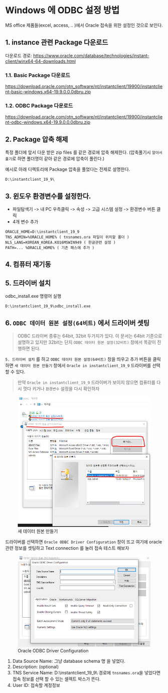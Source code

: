 # Windows 에 ODBC 설정 방법
MS office 제품들(excel, access, .. )에서 Oracle 접속을 위한 설정인 것으로 보인다.

## 1. instance 관련 Package 다운로드
다운로드 경로: https://www.oracle.com/database/technologies/instant-client/winx64-64-downloads.html

### 1.1. Basic Package 다운로드 
https://download.oracle.com/otn_software/nt/instantclient/19900/instantclient-basic-windows.x64-19.9.0.0.0dbru.zip

### 1.2. ODBC Package 다운로드
https://download.oracle.com/otn_software/nt/instantclient/19900/instantclient-odbc-windows.x64-19.9.0.0.0dbru.zip


## 2. Package 압축 해제
특정 폴더에 앞서 다운 받은 zip files 를 같은 경로에 압축 해제한다.
(압축풀기시 `알아서풀기`로 하면 폴더명이 같아 같은 경로에 압축이 풀린다.)

예시로 아래 디렉토리에 Package 압축을 풀었다는 전제로 설명한다.
```
D:\instantclient_19_9\
```

## 3. 윈도우 환경변수를 설정한다.
- 파일탐색기 -> 내 PC 우측클릭 -> 속성 -> 고급 시스템 설정 -> 환경변수 버튼 클릭
- 4개 변수 추가
```
ORACLE_HOME=D:\instantclient_19_9
TNS_ADMIN=%ORACLE_HOME% ( tnsnames.ora 파일이 위치할 폴더 )
NLS_LANG=KOREAN_KOREA.KO16MSWIN949 ( 한글관련 설정 )
PATH=... %ORACLE_HOME% ( 기존 패스에 추가 )
```

## 4. 컴퓨터 재기동

## 5. 드라이버 설치
odbc_install.exe 명령어 실행
```
D:\instantclient_19_9\odbc_install.exe
```

## 6. `ODBC 데이터 원본 설정(64비트)` 에서 드라이버 셋팅
> ODBC 드라이버 종류는 64bit, 32bit 두가지가 있다. 이 문서는 64bit 기준으로 설명하고 있지만 32bit는 단지 `ODBC 데이터 원본 설정(32비트)` 창에서 똑같이 진행하면 된다.

`5. 드라이버 설치` 를 하고 `ODBC 데이터 원본 설정(64비트)` 창을 띄우고 추가 버튼을 클릭하면 `새 데이터 원본 만들기` 창에서 `Oracle in instantclient_19_9` 드라이버를 선택할 수 있다.
> 만약 `Oracle in instantclient_19_9` 드라이버가 보이지 않으면 컴퓨터를 다시 껏다 키거나 `환경변수` 설정을 다시 확인하자 

<figure>
    <img src="./images/dialog-odbc-instantclinet.png">
    <figcaption>새 데이터 원본 만들기</figcaption>
</figure>

드라이버를 선택하면 `Oracle ODBC Driver Configuration` 창이 뜨고 여기에 oracle 관련 정보를 셋팅하고 Text connection 를 눌러 접속 테스트 해보자

<figure>
    <img src="./images/dialog-odbc-instantclinet2.png">
    <figcaption>Oracle ODBC Driver Configuration</figcaption>
</figure>

1. Data Source Name: 그냥 database schema 명 을 넣었다. 
2. Description: (optional)
3. TNS Service Name: D:\instantclient_19_9\ 경로에 `tnsnames.ora`을 넣었다면 접속 정보를 선택 할 수 있는 셀렉트 박스가 뜬다.
4. User ID: 접속할 계정정보

